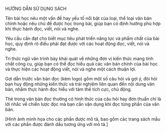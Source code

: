 HƯỚNG DẪN SỬ DỤNG SÁCH

Tên bài học nêu một vấn đề hay yếu tố nổi bật của loại, thể loại văn bản chính hoặc nêu chủ đề được học trong bài, giúp bạn có định hướng phù hợp khi thực hành đọc, viết, nói và nghe.

Yêu cầu cần đạt cho biết mục tiêu phát triển năng lực và phẩm chất của bài học, quy định rõ điều phải đạt được với các hoạt động đọc, viết, nói và nghe.

Tri thức ngữ văn trình bày khái quát về những đơn vị kiến thức mang tính chất công cụ, giúp bạn có thể đọc hiểu quả các văn bản chính của bài học và thực hiện các hoạt động viết, nói và nghe một cách thuận lợi.

Gợi dẫn trước văn bản đọc (kèm logo) gồm một số câu hỏi và gợi ý, đòi hỏi bạn huy động những kiến thức và trải nghiệm liên quan đến nội dung văn bản, nhằm thực hành đọc hiểu với tâm thế tích cực, chủ động.

Thẻ trong văn bản đọc thường có hình thức của câu hỏi hay đơn thuần chỉ là lời nhắc về chiến lược đọc mà bạn cần vận dụng khi đọc từng phần của văn bản.

[Hình ảnh minh họa cho các phần được mô tả, bao gồm các trang sách mẫu với các phần được đánh dấu tương ứng với mô tả.]
